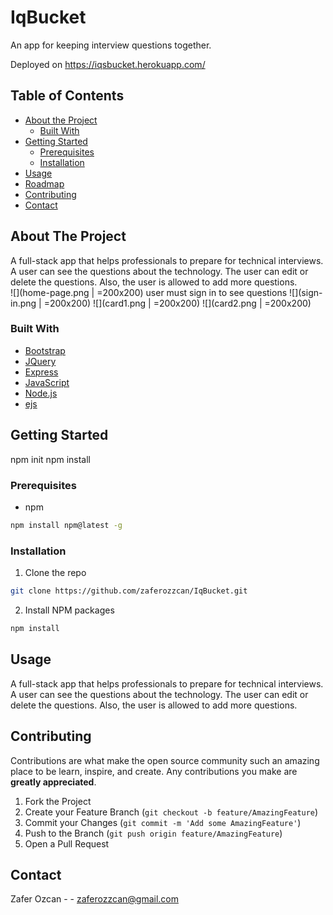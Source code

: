 # IqBucket

An app for keeping interview questions together.

Deployed on https://iqsbucket.herokuapp.com/

<!-- TABLE OF CONTENTS -->

## Table of Contents

- [About the Project](#about-the-project)
  - [Built With](#built-with)
- [Getting Started](#getting-started)
  - [Prerequisites](#prerequisites)
  - [Installation](#installation)
- [Usage](#usage)
- [Roadmap](#roadmap)
- [Contributing](#contributing)
- [Contact](#contact)

<!-- ABOUT THE PROJECT -->

## About The Project

A full-stack app that helps professionals to prepare for technical interviews. A user can see the questions about the technology. The user can edit or delete the questions.
Also, the user is allowed to add more questions.  
![](home-page.png | =200x200)
user must sign in to see questions
![](sign-in.png | =200x200)
![](card1.png | =200x200)
![](card2.png | =200x200)

### Built With

- [Bootstrap](https://getbootstrap.com)
- [JQuery](https://jquery.com)
- [Express](https://expressjs.com/en/4x/api.html)
- [JavaScript](https://expressjs.com/en/4x/api.html)
- [Node.js](j)
- [ejs](k)

<!-- GETTING STARTED -->

## Getting Started

npm init
npm install

### Prerequisites

- npm

```sh
npm install npm@latest -g
```

### Installation

1. Clone the repo

```sh
git clone https://github.com/zaferozzcan/IqBucket.git
```

2. Install NPM packages

```sh
npm install
```

<!-- USAGE EXAMPLES -->

## Usage

A full-stack app that helps professionals to prepare for technical interviews. A user can see the questions about the technology. The user can edit or delete the questions.
Also, the user is allowed to add more questions.

<!-- CONTRIBUTING -->

## Contributing

Contributions are what make the open source community such an amazing place to be learn, inspire, and create. Any contributions you make are **greatly appreciated**.

1. Fork the Project
2. Create your Feature Branch (`git checkout -b feature/AmazingFeature`)
3. Commit your Changes (`git commit -m 'Add some AmazingFeature'`)
4. Push to the Branch (`git push origin feature/AmazingFeature`)
5. Open a Pull Request

<!-- CONTACT -->

## Contact

Zafer Ozcan - - zaferozzcan@gmail.com
